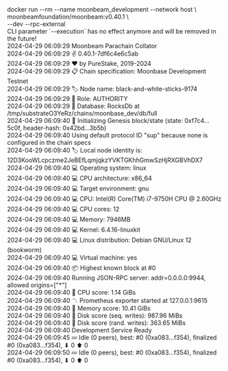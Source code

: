 <div id="termynal" data-termynal>
  <span data-ty="input"><span class="file-path"></span>docker run --rm --name moonbeam_development --network host \
    <br> moonbeamfoundation/moonbeam:v0.40.1 \
    <br> --dev --rpc-external
  </span>
  <br>
  <span data-ty>CLI parameter `--execution` has no effect anymore and will be removed in the future!
    <br> 2024-04-29 06:09:29 Moonbeam Parachain Collator
    <br> 2024-04-29 06:09:29 ✌️  0.40.1-7df6c4e6c5ab
    <br> 2024-04-29 06:09:29 ❤️  by PureStake, 2019-2024
    <br> 2024-04-29 06:09:29 📋 Chain specification: Moonbase Development Testnet
    <br> 2024-04-29 06:09:29 🏷  Node name: black-and-white-sticks-9174
    <br> 2024-04-29 06:09:29 👤 Role: AUTHORITY
    <br> 2024-04-29 06:09:29 💾 Database: RocksDb at /tmp/substrateO3YeRz/chains/moonbase_dev/db/full
    <br> 2024-04-29 06:09:40 🔨 Initializing Genesis block/state (state: 0xf7c4…5c0f, header-hash: 0x42bd…3b5b)
    <br> 2024-04-29 06:09:40 Using default protocol ID "sup" because none is configured in the chain specs
    <br> 2024-04-29 06:09:40 🏷  Local node identity is: 12D3KooWLcpczme2JeBEfLqmjqkzYVKTGKhhGmwSzHjRXGBVhDX7
    <br> 2024-04-29 06:09:40 💻 Operating system: linux
    <br> 2024-04-29 06:09:40 💻 CPU architecture: x86_64
    <br> 2024-04-29 06:09:40 💻 Target environment: gnu
    <br> 2024-04-29 06:09:40 💻 CPU: Intel(R) Core(TM) i7-9750H CPU @ 2.60GHz
    <br> 2024-04-29 06:09:40 💻 CPU cores: 12
    <br> 2024-04-29 06:09:40 💻 Memory: 7946MB
    <br> 2024-04-29 06:09:40 💻 Kernel: 6.4.16-linuxkit
    <br> 2024-04-29 06:09:40 💻 Linux distribution: Debian GNU/Linux 12 (bookworm)
    <br> 2024-04-29 06:09:40 💻 Virtual machine: yes
    <br> 2024-04-29 06:09:40 📦 Highest known block at #0
    <br> 2024-04-29 06:09:40 Running JSON-RPC server: addr=0.0.0.0:9944, allowed origins=["*"]
    <br> 2024-04-29 06:09:40 🏁 CPU score: 1.14 GiBs
    <br> 2024-04-29 06:09:40 〽️ Prometheus exporter started at 127.0.0.1:9615
    <br> 2024-04-29 06:09:40 🏁 Memory score: 10.41 GiBs
    <br> 2024-04-29 06:09:40 🏁 Disk score (seq. writes): 987.96 MiBs
    <br> 2024-04-29 06:09:40 🏁 Disk score (rand. writes): 363.65 MiBs
    <br> 2024-04-29 06:09:40 Development Service Ready
    <br> 2024-04-29 06:09:45 💤 Idle (0 peers), best: #0 (0xa083…f354), finalized #0 (0xa083…f354), ⬇ 0 ⬆ 0
    <br> 2024-04-29 06:09:50 💤 Idle (0 peers), best: #0 (0xa083…f354), finalized #0 (0xa083…f354), ⬇ 0 ⬆ 0
  </span>
</div>

